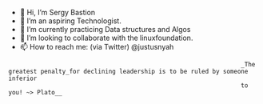- 👋 Hi, I’m Sergy Bastion
- 👀 I’m an aspiring Technologist. 
- 🌱 I’m currently practicing Data structures and Algos
- 💞️ I’m looking to collaborate with the linuxfoundation. 
- 📫 How to reach me: (via Twitter) @justusnyah

<!---
Sergius-Nyah/Sergius-Nyah is a ✨ special ✨ repository because its `README.md` (this file) appears on your GitHub profile.
You can click the Preview link to take a look at your changes.
--->
  
  
  
                                                                     _The greatest penalty_for declining leadership is to be ruled by someone inferior
                                                                     to you! ~> Plato__
